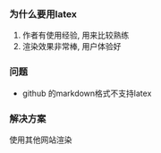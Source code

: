### 为什么要用latex
1. 作者有使用经验, 用来比较熟练
2. 渲染效果非常棒, 用户体验好

### 问题
- github 的markdown格式不支持latex

### 解决方案
使用其他网站渲染
